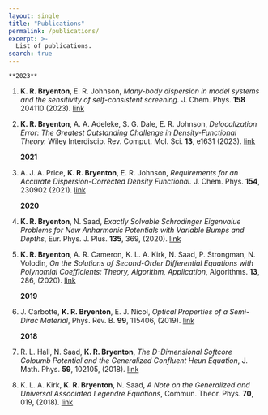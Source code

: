 ```yaml
---
layout: single
title: "Publications"
permalink: /publications/
excerpt: >-
  List of publications.
search: true
---
```


    **2023**

1. **K. R. Bryenton**, E. R. Johnson, *Many-body dispersion in model systems and the sensitivity of self-consistent screening.* J. Chem. Phys. **158** 204110 (2023). [link](https://doi.org/10.1063/5.0142465)

1. **K. R. Bryenton**, A. A. Adeleke, S. G. Dale, E. R. Johnson, *Delocalization Error: The Greatest Outstanding Challenge in Density-Functional Theory.* Wiley Interdiscip. Rev. Comput. Mol. Sci. **13**, e1631 (2023). [link](https://doi.org/10.1002/wcms.1631)

    **2021**

1. A. J. A. Price, **K. R. Bryenton**, E. R. Johnson, *Requirements for an Accurate Dispersion-Corrected Density Functional.* J. Chem. Phys. **154**, 230902 (2021). [link](https://doi.org/10.1063/5.0050993)

    **2020**

1. **K. R. Bryenton**, N. Saad, *Exactly Solvable Schrodinger Eigenvalue Problems for New Anharmonic Potentials with Variable Bumps and Depths*, Eur. Phys. J. Plus. **135**, 369, (2020). [link](https://doi.org/10.1140/epjp/s13360-020-00378-9)

1. **K. R. Bryenton**, A. R. Cameron, K. L. A. Kirk, N. Saad, P. Strongman, N. Volodin, *On the Solutions of Second-Order Differential Equations with Polynomial Coefficients: Theory, Algorithm, Application*, Algorithms. **13**, 286, (2020). [link](https://doi.org/10.3390/a13110286)

    **2019**

1. J. Carbotte, **K. R. Bryenton**, E. J. Nicol, *Optical Properties of a Semi-Dirac Material*, Phys. Rev. B. **99**, 115406, (2019). [link](https://doi.org/10.1103/PhysRevB.99.115406)

    **2018**

1. R. L. Hall, N. Saad, **K. R. Bryenton**, *The D-Dimensional Softcore Coloumb Potential and the Generalized Confluent Heun Equation*, J. Math. Phys. **59**, 102105, (2018). [link](https://doi.org/10.1063/1.5035357)

1. K. L. A. Kirk, **K. R. Bryenton**, N. Saad, *A Note on the Generalized and Universal Associated Legendre Equations*, Commun. Theor. Phys. **70**, 019, (2018). [link](https://doi.org/10.1088/0253-6102/70/1/19)
